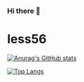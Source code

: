 ### Hi there 👋

<!--
**less56/less56** is a ✨ _special_ ✨ repository because its `README.md` (this file) appears on your GitHub profile.

Here are some ideas to get you started:

- 🔭 I’m currently working on ...
- 🌱 I’m currently learning ...
- 👯 I’m looking to collaborate on ...
- 🤔 I’m looking for help with ...
- 💬 Ask me about ...
- 📫 How to reach me: ...
- 😄 Pronouns: ...
- ⚡ Fun fact: ...

- 🌱 I’m currently learning Golang
-->

# less56

[![Anurag's GitHub stats](https://github-readme-stats.vercel.app/api?username=less56&show_icons=true&theme=&include_all_commits=true&count_private=true&hide_rank=true&disable_animations=false)](https://github.com/anuraghazra/github-readme-stats)

[![Top Langs](https://github-readme-stats.vercel.app/api/top-langs/?username=less56&layout=compact&disable_animations=false)](https://github.com/anuraghazra/github-readme-stats)
